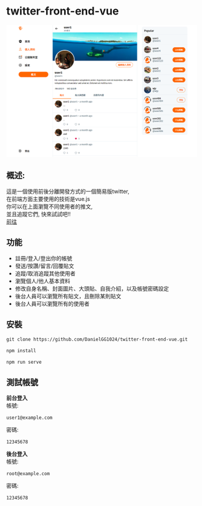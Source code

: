 
# twitter-front-end-vue
![](simple-twitter.png)
## 概述:
這是一個使用前後分離開發方式的一個簡易版twitter,<br>
在前端方面主要使用的技術是vue.js<br>
你可以在上面瀏覽不同使用者的推文,<br> 
並且追蹤它們, 快來試試吧!!<br>
[前往](https://danielgg1024.github.io/twitter-front-end-vue/#/login)

## 功能
* 註冊/登入/登出你的帳號
* 發送/按讚/留言/回覆貼文
* 追蹤/取消追蹤其他使用者
* 瀏覽個人/他人基本資料
* 修改自身名稱、封面圖片、大頭貼、自我介紹，以及帳號密碼設定
* 後台人員可以瀏覽所有貼文，且刪除某則貼文
* 後台人員可以瀏覽所有的使用者


## 安裝

```
git clone https://github.com/DanielGG1024/twitter-front-end-vue.git
```
```
npm install 
```
```
npm run serve
```
## 測試帳號

**前台登入**<br>
帳號:
```
user1@example.com
```
密碼:
```
12345678
```
**後台登入**<br>
帳號:
```
root@example.com
```
密碼:
```
12345678
```
